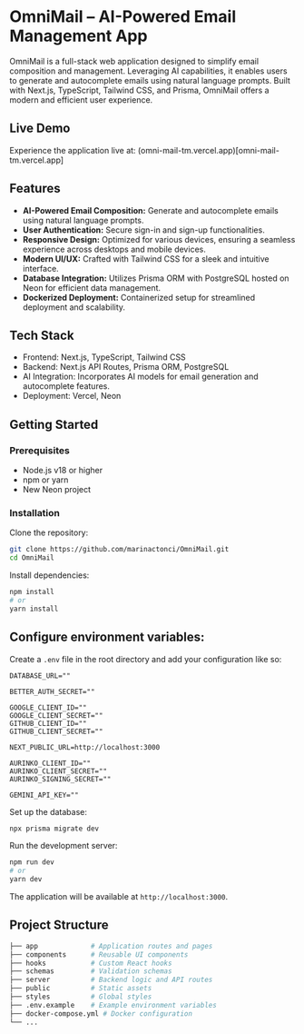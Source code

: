 # OmniMail – AI-Powered Email Management App
OmniMail is a full-stack web application designed to simplify email composition and management. Leveraging AI capabilities, it enables users to generate and autocomplete emails using natural language prompts. Built with Next.js, TypeScript, Tailwind CSS, and Prisma, OmniMail offers a modern and efficient user experience.

## Live Demo
Experience the application live at: (omni-mail-tm.vercel.app)[omni-mail-tm.vercel.app]

## Features
- **AI-Powered Email Composition:** Generate and autocomplete emails using natural language prompts.
- **User Authentication:** Secure sign-in and sign-up functionalities.
- **Responsive Design:** Optimized for various devices, ensuring a seamless experience across desktops and mobile devices.
- **Modern UI/UX:** Crafted with Tailwind CSS for a sleek and intuitive interface.
- **Database Integration:** Utilizes Prisma ORM with PostgreSQL hosted on Neon for efficient data management.
- **Dockerized Deployment:** Containerized setup for streamlined deployment and scalability.

## Tech Stack
- Frontend: Next.js, TypeScript, Tailwind CSS
- Backend: Next.js API Routes, Prisma ORM, PostgreSQL
- AI Integration: Incorporates AI models for email generation and autocomplete features.
- Deployment: Vercel, Neon

## Getting Started
### Prerequisites
- Node.js v18 or higher
- npm or yarn
- New Neon project

### Installation
Clone the repository:

```bash
git clone https://github.com/marinactonci/OmniMail.git
cd OmniMail
```

Install dependencies:

```bash
npm install
# or
yarn install
```

## Configure environment variables:

Create a `.env` file in the root directory and add your configuration like so:

```env
DATABASE_URL=""

BETTER_AUTH_SECRET=""

GOOGLE_CLIENT_ID=""
GOOGLE_CLIENT_SECRET=""
GITHUB_CLIENT_ID=""
GITHUB_CLIENT_SECRET=""

NEXT_PUBLIC_URL=http://localhost:3000

AURINKO_CLIENT_ID=""
AURINKO_CLIENT_SECRET=""
AURINKO_SIGNING_SECRET=""

GEMINI_API_KEY=""
```

Set up the database:

```bash
npx prisma migrate dev
```

Run the development server:

```bash
npm run dev
# or
yarn dev
```

The application will be available at `http://localhost:3000`.

## Project Structure
```bash
├── app             # Application routes and pages
├── components      # Reusable UI components
├── hooks           # Custom React hooks
├── schemas         # Validation schemas
├── server          # Backend logic and API routes
├── public          # Static assets
├── styles          # Global styles
├── .env.example    # Example environment variables
├── docker-compose.yml # Docker configuration
└── ...
```
